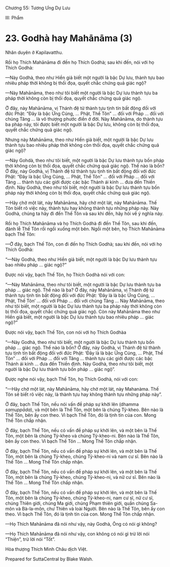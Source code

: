  

Chương 55: Tương Ưng Dự Lưu

III: Phẩm

# 23\. Godhà hay Mahānāma (3)

Nhân duyên ở Kapilavatthu.

Rồi họ Thích Mahānāma đi đến họ Thích Godhà; sau khi đến, nói với họ Thích Godhà:

—Này Godhà, theo như Hiền giả biết một người là bậc Dự lưu, thành tựu bao nhiêu pháp thời không bị thối đọa, quyết chắc chứng quả giác ngộ?

—Này Mahānāma, theo như tôi biết một người là bậc Dự lưu thành tựu ba pháp thời không còn bị thối đọa, quyết chắc chứng quả giác ngộ.

Ở đây, này Mahānāma, vị Thánh đệ tử thành tựu tịnh tín bất động đối với đức Phật: “Ðây là bậc Ứng Cúng, … Phật, Thế Tôn” … đối với Pháp … đối với chúng Tăng … là vô thượng phước điền ở đời. Này Mahānāma, do thành tựu ba pháp này, tôi được biết một người là bậc Dự lưu, không còn bị thối đọa, quyết chắc chứng quả giác ngộ.

Nhưng này Mahānāma, theo như Hiền giả biết, một người là bậc Dự lưu thành tựu bao nhiêu pháp thời không còn thối đọa, quyết chắc chứng quả giác ngộ?

—Này Gohdà, theo như tôi biết, một người là bậc Dự lưu thành tựu bốn pháp thời không còn bị thối đọa, quyết chắc chứng quả giác ngộ. Thế nào là bốn? Ở đây, này Godhà, vị Thánh đệ tử thành tựu tịnh tín bất động đối với đức Phật: “Ðây là bậc Ứng Cúng, … Phật, Thế Tôn” … đối với Pháp … đối với Tăng … thành tựu các giới được các bậc Thánh ái kính … đưa đến Thiền định. Này Godhà, theo như tôi biết, một người là bậc Dự lưu thành tựu bốn pháp này thời không còn bị thối đọa, quyết chắc chứng quả giác ngộ.

—Hãy chờ một lát, này Mahānāma, hãy chờ một lát, này Mahānāma. Thế Tôn biết rõ việc này, thành tựu hay không thành tựu những pháp này. Này Godhà, chúng ta hãy đi đến Thế Tôn và sau khi đến, hãy hỏi về ý nghĩa này.

Rồi họ Thích Mahānāma và họ Thích Godhà đi đến Thế Tôn, sau khi đến, đảnh lễ Thế Tôn rồi ngồi xuống một bên. Ngồi một bên, họ Thích Mahānāma bạch Thế Tôn:

—Ở đây, bạch Thế Tôn, con đi đến họ Thích Godhà; sau khi đến, nói với họ Thích Godhà:

“—Này Godhà, theo như Hiền giả biết, một người là bậc Dự lưu thành tựu bao nhiêu pháp … giác ngộ?”

Ðược nói vậy, bạch Thế Tôn, họ Thích Godhà nói với con:

“—Này Mahānāma, theo như tôi biết, một người là bậc Dự lưu thành tựu ba pháp … giác ngộ. Thế nào là ba? Ở đây, này Mahānāma, vị Thánh đệ tử thành tựu tịnh tín bất động đối với đức Phật: ‘Ðây là là bậc Ứng Cúng, … Phật, Thế Tôn’ … đối với Pháp … đối với chúng Tăng … Này Mahānāma, theo như tôi biết, một người là bậc Dự lưu thành tựu ba pháp này thời không còn bị thối đọa, quyết chắc chứng quả giác ngộ. Còn này Mahānāma theo như Hiền giả biết, một người là bậc Dự lưu thành tựu bao nhiêu pháp … giác ngộ?”

Ðược nói vậy, bạch Thế Tôn, con nói với họ Thích Godhàa

“—Này Godhà, theo như tôi biết, một người là bậc Dự lưu thành tựu bốn pháp … giác ngộ. Thế nào là bốn? Ở đây, này Godhà, vị Thánh đệ tử thành tựu tịnh tín bất động đối với đức Phật: ‘Ðây là là bậc Ứng Cúng, … Phật, Thế Tôn” … đối với Pháp … đối với Tăng … thành tựu các giới được các bậc Thánh ái kính … đưa đến Thiền định. Này Godhà, theo như tôi biết, một người là bậc Dự lưu thành tựu bốn pháp … giác ngộ”.

Ðược nghe nói vậy, bạch Thế Tôn, họ Thích Godhà, nói với con:

“—Hãy chờ một lát, này Mahānāma, hãy chờ một lát, này Mahanàma. Thế Tôn sẽ biết rõ việc này, là thành tựu hay không thành tựu những pháp này”.

Ở đây, bạch Thế Tôn, nếu nói vấn đề pháp sự khởi lên (dhamma _samuppāda_), và một bên là Thế Tôn, một bên là chúng Tỷ-kheo. Bên nào là Thế Tôn, bên ấy con theo. Vì bạch Thế Tôn, đó là tịnh tín của con. Mong Thế Tôn chấp nhận.

Ở đây, bạch Thế Tôn, nếu có vấn đề pháp sự khởi lên, và một bên là Thế Tôn, một bên là chúng Tỷ-kheo và chúng Tỷ-kheo-ni. Bên nào là Thế Tôn, bên ấy con theo. Vì bạch Thế Tôn … Mong Thế Tôn chấp nhận.

Ở đây, bạch Thế Tôn, nếu có vấn đề pháp sự khởi lên, và một bên là Thế Tôn, một bên là chúng Tỷ-kheo, chúng Tỷ-kheo-ni và nam cư sĩ. Bên nào là Thế Tôn … Mong Thế Tôn chấp nhận.

Ở đây, bạch Thế Tôn, nếu có vấn đề pháp sự khởi lên, và một bên là Thế Tôn, một bên là chúng Tỷ-kheo, chúng Tỷ-kheo-ni, và nữ cư sĩ. Bên nào là Thế Tôn … Mong Thế Tôn chấp nhận.

Ở đây, bạch Thế Tôn, nếu có vấn đề pháp sự khởi lên, và một bên là Thế Tôn, một bên là chúng Tỷ-kheo, chúng Tỷ-kheo-ni, nam cư sĩ, nữ cư sĩ, chúng Thiên giới, chúng Ma giới, chúng Phạm thiên giới, quần chúng Sa-môn và Bà-la-môn, chư Thiên và loài Người. Bên nào là Thế Tôn, bên ấy con theo. Vì bạch Thế Tôn, đó là tịnh tín của con. Mong Thế Tôn chấp nhận.

—Họ Thích Mahānāma đã nói như vậy, này Godhà, Ông có nói gì không?

—Họ Thích Mahānāma đã nói như vậy, con không có nói gì trừ lời nói “Thiện”, trừ lời nói “Tốt”.

Hòa thượng Thích Minh Châu dịch Việt.

Prepared for SuttaCentral by Blake Walsh.